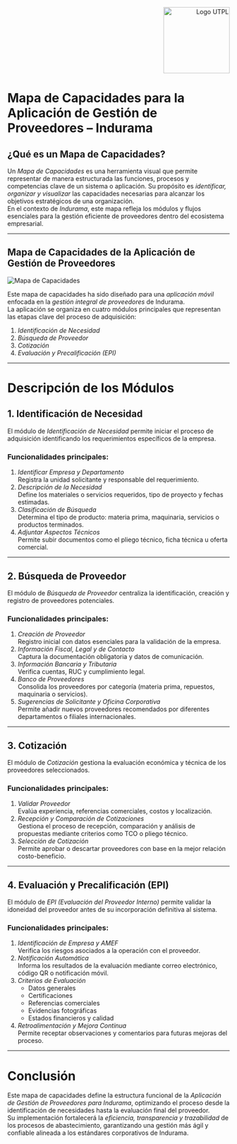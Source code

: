 <p align="right">
  <img src="https://i.postimg.cc/13qQdqZs/utpllogo.png" alt="Logo UTPL" width="150"/>
</p>

# Mapa de Capacidades para la Aplicación de Gestión de Proveedores – Indurama

## ¿Qué es un Mapa de Capacidades?

Un *Mapa de Capacidades* es una herramienta visual que permite representar de manera estructurada las funciones, procesos y competencias clave de un sistema o aplicación. Su propósito es *identificar, organizar y visualizar* las capacidades necesarias para alcanzar los objetivos estratégicos de una organización.  
En el contexto de *Indurama*, este mapa refleja los módulos y flujos esenciales para la gestión eficiente de proveedores dentro del ecosistema empresarial.

---

## Mapa de Capacidades de la Aplicación de Gestión de Proveedores

![Mapa de Capacidades](https://github.com/user-attachments/assets/c7fb39be-74d4-4067-80bf-7e98eb920750)


Este mapa de capacidades ha sido diseñado para una *aplicación móvil* enfocada en la *gestión integral de proveedores* de Indurama.  
La aplicación se organiza en cuatro módulos principales que representan las etapas clave del proceso de adquisición:

1. *Identificación de Necesidad*  
2. *Búsqueda de Proveedor*  
3. *Cotización*  
4. *Evaluación y Precalificación (EPI)*

---

# Descripción de los Módulos

## 1. Identificación de Necesidad

El módulo de *Identificación de Necesidad* permite iniciar el proceso de adquisición identificando los requerimientos específicos de la empresa.

### Funcionalidades principales:
1. *Identificar Empresa y Departamento*  
   Registra la unidad solicitante y responsable del requerimiento.  
2. *Descripción de la Necesidad*  
   Define los materiales o servicios requeridos, tipo de proyecto y fechas estimadas.  
3. *Clasificación de Búsqueda*  
   Determina el tipo de producto: materia prima, maquinaria, servicios o productos terminados.  
4. *Adjuntar Aspectos Técnicos*  
   Permite subir documentos como el pliego técnico, ficha técnica u oferta comercial.

---

## 2. Búsqueda de Proveedor

El módulo de *Búsqueda de Proveedor* centraliza la identificación, creación y registro de proveedores potenciales.

### Funcionalidades principales:
1. *Creación de Proveedor*  
   Registro inicial con datos esenciales para la validación de la empresa.  
2. *Información Fiscal, Legal y de Contacto*  
   Captura la documentación obligatoria y datos de comunicación.  
3. *Información Bancaria y Tributaria*  
   Verifica cuentas, RUC y cumplimiento legal.  
4. *Banco de Proveedores*  
   Consolida los proveedores por categoría (materia prima, repuestos, maquinaria o servicios).  
5. *Sugerencias de Solicitante y Oficina Corporativa*  
   Permite añadir nuevos proveedores recomendados por diferentes departamentos o filiales internacionales.  

---

## 3. Cotización

El módulo de *Cotización* gestiona la evaluación económica y técnica de los proveedores seleccionados.

### Funcionalidades principales:
1. *Validar Proveedor*  
   Evalúa experiencia, referencias comerciales, costos y localización.  
2. *Recepción y Comparación de Cotizaciones*  
   Gestiona el proceso de recepción, comparación y análisis de propuestas mediante criterios como TCO o pliego técnico.  
3. *Selección de Cotización*  
   Permite aprobar o descartar proveedores con base en la mejor relación costo-beneficio.

---

## 4. Evaluación y Precalificación (EPI)

El módulo de *EPI (Evaluación del Proveedor Interno)* permite validar la idoneidad del proveedor antes de su incorporación definitiva al sistema.

### Funcionalidades principales:
1. *Identificación de Empresa y AMEF*  
   Verifica los riesgos asociados a la operación con el proveedor.  
2. *Notificación Automática*  
   Informa los resultados de la evaluación mediante correo electrónico, código QR o notificación móvil.  
3. *Criterios de Evaluación*  
   - Datos generales  
   - Certificaciones  
   - Referencias comerciales  
   - Evidencias fotográficas  
   - Estados financieros y calidad  
4. *Retroalimentación y Mejora Continua*  
   Permite receptar observaciones y comentarios para futuras mejoras del proceso.

---

# Conclusión

Este mapa de capacidades define la estructura funcional de la *Aplicación de Gestión de Proveedores para Indurama*, optimizando el proceso desde la identificación de necesidades hasta la evaluación final del proveedor.  
Su implementación fortalecerá la *eficiencia, transparencia y trazabilidad* de los procesos de abastecimiento, garantizando una gestión más ágil y confiable alineada a los estándares corporativos de Indurama.
